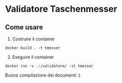 # Validatore Taschenmesser 

## Come usare

1. Costruire il container

```shell
docker build . -t tmesser
```

2. Eseguire il container

```shell
docker run -v .:/validatore/ -it tmesser
```

Buona compilazione dei documenti :)
